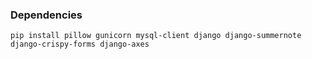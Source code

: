 ### Dependencies

```
pip install pillow gunicorn mysql-client django django-summernote django-crispy-forms django-axes
```
